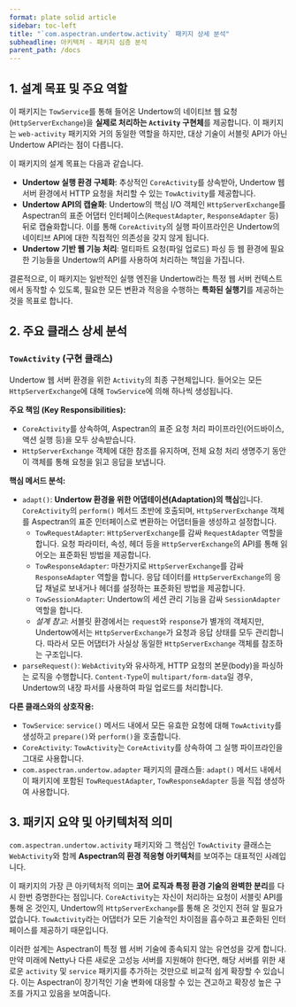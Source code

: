 ```yaml
---
format: plate solid article
sidebar: toc-left
title: "`com.aspectran.undertow.activity` 패키지 상세 분석"
subheadline: 아키텍처 - 패키지 심층 분석
parent_path: /docs
---
```


## 1. 설계 목표 및 주요 역할

이 패키지는 `TowService`를 통해 들어온 Undertow의 네이티브 웹 요청(`HttpServerExchange`)을 **실제로 처리하는 `Activity` 구현체**를 제공합니다. 이 패키지는 `web-activity` 패키지와 거의 동일한 역할을 하지만, 대상 기술이 서블릿 API가 아닌 Undertow API라는 점이 다릅니다.

이 패키지의 설계 목표는 다음과 같습니다.

-   **Undertow 실행 환경 구체화**: 추상적인 `CoreActivity`를 상속받아, Undertow 웹 서버 환경에서 HTTP 요청을 처리할 수 있는 `TowActivity`를 제공합니다.
-   **Undertow API의 캡슐화**: Undertow의 핵심 I/O 객체인 `HttpServerExchange`를 Aspectran의 표준 어댑터 인터페이스(`RequestAdapter`, `ResponseAdapter` 등) 뒤로 캡슐화합니다. 이를 통해 `CoreActivity`의 실행 파이프라인은 Undertow의 네이티브 API에 대한 직접적인 의존성을 갖지 않게 됩니다.
-   **Undertow 기반 웹 기능 처리**: 멀티파트 요청(파일 업로드) 파싱 등 웹 환경에 필요한 기능들을 Undertow의 API를 사용하여 처리하는 책임을 가집니다.

결론적으로, 이 패키지는 일반적인 실행 엔진을 Undertow라는 특정 웹 서버 컨텍스트에서 동작할 수 있도록, 필요한 모든 변환과 적응을 수행하는 **특화된 실행기**를 제공하는 것을 목표로 합니다.

## 2. 주요 클래스 상세 분석

### `TowActivity` (구현 클래스)

Undertow 웹 서버 환경을 위한 `Activity`의 최종 구현체입니다. 들어오는 모든 `HttpServerExchange`에 대해 `TowService`에 의해 하나씩 생성됩니다.

**주요 책임 (Key Responsibilities):**
-   `CoreActivity`를 상속하여, Aspectran의 표준 요청 처리 파이프라인(어드바이스, 액션 실행 등)을 모두 상속받습니다.
-   `HttpServerExchange` 객체에 대한 참조를 유지하며, 전체 요청 처리 생명주기 동안 이 객체를 통해 요청을 읽고 응답을 보냅니다.

**핵심 메서드 분석:**
-   `adapt()`: **Undertow 환경을 위한 어댑테이션(Adaptation)의 핵심**입니다. `CoreActivity`의 `perform()` 메서드 초반에 호출되며, `HttpServerExchange` 객체를 Aspectran의 표준 인터페이스로 변환하는 어댑터들을 생성하고 설정합니다.
    -   `TowRequestAdapter`: `HttpServerExchange`를 감싸 `RequestAdapter` 역할을 합니다. 요청 파라미터, 속성, 헤더 등을 `HttpServerExchange`의 API를 통해 읽어오는 표준화된 방법을 제공합니다.
    -   `TowResponseAdapter`: 마찬가지로 `HttpServerExchange`를 감싸 `ResponseAdapter` 역할을 합니다. 응답 데이터를 `HttpServerExchange`의 응답 채널로 보내거나 헤더를 설정하는 표준화된 방법을 제공합니다.
    -   `TowSessionAdapter`: Undertow의 세션 관리 기능을 감싸 `SessionAdapter` 역할을 합니다.
    -   *설계 참고*: 서블릿 환경에서는 `request`와 `response`가 별개의 객체지만, Undertow에서는 `HttpServerExchange`가 요청과 응답 상태를 모두 관리합니다. 따라서 모든 어댑터가 사실상 동일한 `HttpServerExchange` 객체를 참조하는 구조입니다.
-   `parseRequest()`: `WebActivity`와 유사하게, HTTP 요청의 본문(body)을 파싱하는 로직을 수행합니다. `Content-Type`이 `multipart/form-data`일 경우, Undertow의 내장 파서를 사용하여 파일 업로드를 처리합니다.

**다른 클래스와의 상호작용:**
-   `TowService`: `service()` 메서드 내에서 모든 유효한 요청에 대해 `TowActivity`를 생성하고 `prepare()`와 `perform()`을 호출합니다.
-   `CoreActivity`: `TowActivity`는 `CoreActivity`를 상속하여 그 실행 파이프라인을 그대로 사용합니다.
-   `com.aspectran.undertow.adapter` 패키지의 클래스들: `adapt()` 메서드 내에서 이 패키지에 포함된 `TowRequestAdapter`, `TowResponseAdapter` 등을 직접 생성하여 사용합니다.

## 3. 패키지 요약 및 아키텍처적 의미

`com.aspectran.undertow.activity` 패키지와 그 핵심인 `TowActivity` 클래스는 `WebActivity`와 함께 **Aspectran의 환경 적응형 아키텍처**를 보여주는 대표적인 사례입니다.

이 패키지의 가장 큰 아키텍처적 의미는 **코어 로직과 특정 환경 기술의 완벽한 분리**를 다시 한번 증명한다는 점입니다. `CoreActivity`는 자신이 처리하는 요청이 서블릿 API를 통해 온 것인지, Undertow의 `HttpServerExchange`를 통해 온 것인지 전혀 알 필요가 없습니다. `TowActivity`라는 어댑터가 모든 기술적인 차이점을 흡수하고 표준화된 인터페이스를 제공하기 때문입니다.

이러한 설계는 Aspectran이 특정 웹 서버 기술에 종속되지 않는 유연성을 갖게 합니다. 만약 미래에 Netty나 다른 새로운 고성능 서버를 지원해야 한다면, 해당 서버를 위한 새로운 `activity` 및 `service` 패키지를 추가하는 것만으로 비교적 쉽게 확장할 수 있습니다. 이는 Aspectran이 장기적인 기술 변화에 대응할 수 있는 견고하고 확장성 높은 구조를 가지고 있음을 보여줍니다.
